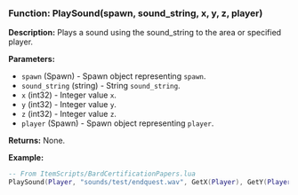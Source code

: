 ### Function: PlaySound(spawn, sound_string, x, y, z, player)

**Description:**
Plays a sound using the sound_string to the area or specified player.

**Parameters:**
- `spawn` (Spawn) - Spawn object representing `spawn`.
- `sound_string` (string) - String `sound_string`.
- `x` (int32) - Integer value `x`.
- `y` (int32) - Integer value `y`.
- `z` (int32) - Integer value `z`.
- `player` (Spawn) - Spawn object representing `player`.

**Returns:** None.

**Example:**

```lua
-- From ItemScripts/BardCertificationPapers.lua
PlaySound(Player, "sounds/test/endquest.wav", GetX(Player), GetY(Player), GetZ(Player), Player)
```
